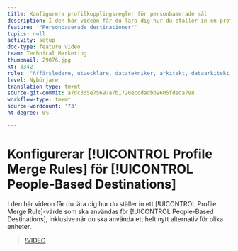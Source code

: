 ```yaml
---
title: Konfigurera profilkopplingsregler för personbaserade mål
description: I den här videon får du lära dig hur du ställer in en profilkopplingsregel som ska användas för personbaserade mål, inklusive när du ska använda ett helt nytt alternativ för olika enheter.
feature: '"Personbaserade destinationer"'
topics: null
activity: setup
doc-type: feature video
team: Technical Marketing
thumbnail: 29076.jpg
kt: 3342
role: '"Affärsledare, utvecklare, datatekniker, arkitekt, dataarkitekt, administratör, ledare"'
level: Nybörjare
translation-type: tm+mt
source-git-commit: a7dc335e75697a7b1720eccdadbb9605fdeda798
workflow-type: tm+mt
source-wordcount: '73'
ht-degree: 0%

---
```



# Konfigurerar [!UICONTROL Profile Merge Rules] för [!UICONTROL People-Based Destinations]

I den här videon får du lära dig hur du ställer in ett [!UICONTROL Profile Merge Rule]-värde som ska användas för [!UICONTROL People-Based Destinations], inklusive när du ska använda ett helt nytt alternativ för olika enheter.

>[!VIDEO](https://video.tv.adobe.com/v/29076/?quality=12)
